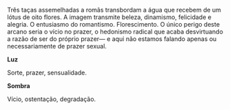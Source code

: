Três taças assemelhadas a romãs transbordam a água que recebem de um lótus de
oito flores. A imagem transmite beleza, dinamismo, felicidade e alegria. O
entusiasmo do romantismo. Florescimento. O único perigo deste arcano seria o
vício no prazer, o hedonismo radical que acaba desvirtuando a razão de ser do
próprio prazer— e aqui não estamos falando apenas ou necessariamente de prazer
sexual.

**Luz**

Sorte, prazer, sensualidade.

**Sombra**

Vício, ostentação, degradação.


